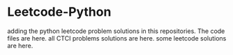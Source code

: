# Leetcode-Python
adding the python leetcode problem solutions in this repositories. 
The code files are here.
all CTCI problems solutions are here.
some leetcode solutions are here.













































































































































































































































































































































































































